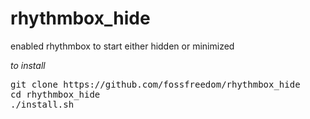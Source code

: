 rhythmbox_hide
==============

enabled rhythmbox to start either hidden or minimized

*to install*

<pre>
git clone https://github.com/fossfreedom/rhythmbox_hide
cd rhythmbox_hide
./install.sh
</pre>
